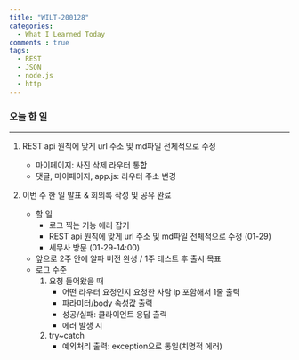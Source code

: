 ```yaml
---
title: "WILT-200128"
categories:
  - What I Learned Today
comments : true
tags:
  - REST
  - JSON
  - node.js
  - http
---
```


### 오늘 한 일
----
1. REST api 원칙에 맞게 url 주소 및 md파일 전체적으로 수정
    - 마이페이지: 사진 삭제 라우터 통합
    - 댓글, 마이페이지, app.js: 라우터 주소 변경

2. 이번 주 한 일 발표 & 회의록 작성 및 공유 완료
    - 할 일
        - 로그 찍는 기능 에러 잡기
        - REST api 원칙에 맞게 url 주소 및 md파일 전체적으로 수정 (01-29)
        - 세무사 방문 (01-29-14:00)
    - 앞으로 2주 안에 알파 버전 완성 / 1주 테스트 후 출시 목표
    - 로그 수준
        1. 요청 들어왔을 때
            - 어떤 라우터 요청인지 요청한 사람 ip 포함해서 1줄 출력
            - 파라미터/body 속성값 출력
            - 성공/실패: 클라이언트 응답 출력
            - 에러 발생 시
        2. try~catch
            - 예외처리 출력: exception으로 통일(치명적 에러)<br>
